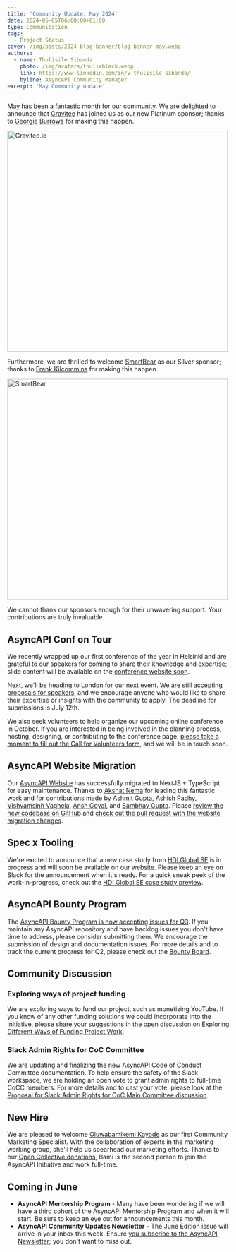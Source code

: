 ```yaml
---
title: 'Community Update: May 2024'
date: 2024-06-05T06:00:00+01:00
type: Communication
tags:
  - Project Status
cover: /img/posts/2024-blog-banner/blog-banner-may.webp
authors:
  - name: Thulisile Sibanda
    photo: /img/avatars/thulieblack.webp
    link: https://www.linkedin.com/in/v-thulisile-sibanda/
    byline: AsyncAPI Community Manager
excerpt: 'May Community update'
---
```


May has been a fantastic month for our community. We are delighted to announce that [Gravitee](https://gravitee.io/) has joined us as our new Platinum sponsor; thanks to [Georgie Burrows](https://www.linkedin.com/in/georgieburrows/) for making this happen.

<a href='https://gravitee.io/' target='_blank'>
<img src='/img/sponsors/gravitee.io_logo.jpg' alt='Gravitee.io' width='500px' />
</a>

Furthermore, we are thrilled to welcome [SmartBear](http://www.smartbear.com/) as our Silver sponsor; thanks to [Frank Kilcommins](https://www.linkedin.com/in/frank-kilcommins/) for making this happen.

<a href='http://www.smartbear.com/' target='_blank'>
<img src='/img/sponsors/smartbear_logo.png' alt='SmartBear' width='500px' />
</a>

We cannot thank our sponsors enough for their unwavering support. Your contributions are truly invaluable.

## AsyncAPI Conf on Tour

We recently wrapped up our first conference of the year in Helsinki and are grateful to our speakers for coming to share their knowledge and expertise; slide content will be available on the [conference website soon](https://conference.asyncapi.com/venue/helsinki).

Next, we'll be heading to London for our next event. We are still [accepting proposals for speakers](https://conference.asyncapi.com/venue/London), and we encourage anyone who would like to share their expertise or insights with the community to apply. The deadline for submissions is July 12th.

We also seek volunteers to help organize our upcoming online conference in October. If you are interested in being involved in the planning process, hosting, designing, or contributing to the conference page, [please take a moment to fill out the Call for Volunteers form](https://lnkd.in/gAUgTtyB), and we will be in touch soon.

## AsyncAPI Website Migration

Our [AsyncAPI Website](https://www.asyncapi.com/en) has successfully migrated to NextJS + TypeScript for easy maintenance. Thanks to [Akshat Nema](https://www.linkedin.com/in/akshat-nema) for leading this fantastic work and for contributions made by [Ashmit Gupta](https://www.linkedin.com/in/jaisarita), [Ashish Padhy](https://www.linkedin.com/in/ashish-padhy3023), [Vishvamsinh Vaghela](https://www.linkedin.com/in/vishvamsinh-vaghela-591695217/), [Ansh Goyal](https://www.linkedin.com/in/thisisanshg), and [Sambhav Gupta](https://www.linkedin.com/in/sambhavgupta0705). Please [review the new codebase on GitHub](https://github.com/asyncapi/website) and [check out the pull request with the website migration changes](https://github.com/asyncapi/website/pull/2710).

## Spec x Tooling

We're excited to announce that a new case study from [HDI Global SE](https://www.hdi.global/) is in progress and will soon be available on our website. Please keep an eye on Slack for the announcement when it's ready. For a quick sneak peek of the work-in-progress, check out the [HDI Global SE case study preview](https://github.com/asyncapi/website/pull/3010).

## AsyncAPI Bounty Program

The [AsyncAPI Bounty Program is now accepting issues for Q3](https://github.com/orgs/asyncapi/discussions/963#discussioncomment-9599187). If you maintain any AsyncAPI repository and have backlog issues you don't have time to address, please consider submitting them. We encourage the submission of design and documentation issues. For more details and to track the current progress for Q2, please check out the [Bounty Board](https://github.com/orgs/asyncapi/projects/36).

## Community Discussion

### Exploring ways of project funding

We are exploring ways to fund our project, such as monetizing YouTube. If you know of any other funding solutions we could incorporate into the initiative, please share your suggestions in the open discussion on [Exploring Different Ways of Funding Project Work](https://github.com/orgs/asyncapi/discussions/1208).

### Slack Admin Rights for CoC Committee

We are updating and finalizing the new AsyncAPI Code of Conduct Committee documentation. To help ensure the safety of the Slack workspace, we are holding an open vote to grant admin rights to full-time CoCC members. For more details and to cast your vote, please look at the [Proposal for Slack Admin Rights for CoC Main Committee discussion](https://github.com/asyncapi/community/issues/1227).

## New Hire

We are pleased to welcome [Oluwabamikemi Kayode](https://www.linkedin.com/in/atinuke-oluwabamikemi-kayode-5b838b1b7/) as our first Community Marketing Specialist. With the collaboration of experts in the marketing working group, she'll help us spearhead our marketing efforts. Thanks to our [Open Collective donations](https://opencollective.com/asyncapi), Bami is the second person to join the AsyncAPI Initiative and work full-time.

## Coming in June

- **AsyncAPI Mentorship Program** - Many have been wondering if we will have a third cohort of the AsyncAPI Mentorship Program and when it will start. Be sure to keep an eye out for announcements this month.
- **AsyncAPI Community Updates Newsletter** - The June Edition issue will arrive in your inbox this week. Ensure [you subscribe to the AsyncAPI Newsletter](https://www.asyncapi.com/newsletter); you don't want to miss out.
